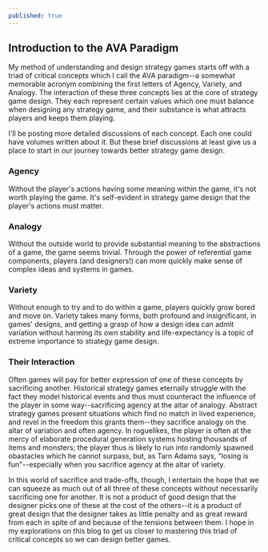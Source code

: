 ```yaml
---
published: true
---
```

## Introduction to the AVA Paradigm

My method of understanding and design strategy games starts off with a triad of critical concepts which I call the AVA paradigm--a somewhat memorable acronym combining the first letters of Agency, Variety, and Analogy. The interaction of these three concepts lies at the core of strategy game design. They each represent certain values which one must balance when designing any strategy game, and their substance is what attracts players and keeps them playing.

I'll be posting more detailed discussions of each concept. Each one could have volumes written about it. But these brief discussions at least give us a place to start in our journey towards better strategy game design.


### Agency

Without the player's actions having some meaning within the game, it's not worth playing the game. It's self-evident in strategy game design that the player's actions must matter.

### Analogy

Without the outside world to provide substantial meaning to the abstractions of a game, the game seems trivial. Through the power of referential game components, players (and designers!) can more quickly make sense of complex ideas and systems in games.

### Variety

Without enough to try and to do within a game, players quickly grow bored and move on. Variety takes many forms, both profound and insignificant, in games' designs, and getting a grasp of how a design idea can admit variation without harming its own stability and life-expectancy is a topic of extreme importance to strategy game design.

### Their Interaction

Often games will pay for better expression of one of these concepts by sacrificing another. Historical strategy games eternally struggle with the fact they model historical events and thus must counteract the influence of the player in some way--sacrificing agency at the altar of analogy. Abstract strategy games present situations which find no match in lived experience, and revel in the freedom this grants them--they sacrifice analogy on the altar of variation and often agency. In roguelikes, the player is often at the mercy of elaborate procedural generation systems hosting thousands of items and monsters; the player thus is likely to run into randomly spawned obastacles which he cannot surpass, but, as Tarn Adams says, "losing is fun"--especially when you sacrifice agency at the altar of variety.

In this world of sacrifice and trade-offs, though, I entertain the hope that we can squeeze as much out of all three of these concepts without necessarily sacrificing one for another. It is not a product of good design that the designer picks one of these at the cost of the others--it is a product of great design that the designer takes as little penalty and as great reward from each in spite of and because of the tensions between them. I hope in my explorations on this blog to get us closer to mastering this triad of critical concepts so we can design better games.
